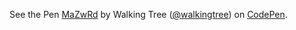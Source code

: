 <p data-height="268" data-theme-id="0" data-slug-hash="MaZwRd" data-default-tab="result" data-user="walkingtree" class='codepen'>See the Pen <a href='http://codepen.io/walkingtree/pen/MaZwRd/'>MaZwRd</a> by Walking Tree (<a href='http://codepen.io/walkingtree'>@walkingtree</a>) on <a href='http://codepen.io'>CodePen</a>.</p>
<script async src="//assets.codepen.io/assets/embed/ei.js"></script>

